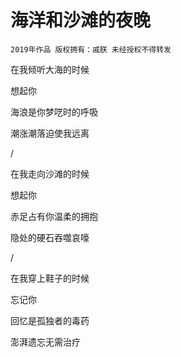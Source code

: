 # 海洋和沙滩的夜晚

    2019年作品 版权拥有：戚朕 未经授权不得转发
    
 
在我倾听大海的时候

想起你

海浪是你梦呓时的呼吸

潮涨潮落迫使我远离

/

在我走向沙滩的时候

想起你

赤足占有你温柔的拥抱

隐处的硬石吞噬哀嚎

/

在我穿上鞋子的时候

忘记你

回忆是孤独者的毒药

澎湃遗忘无需治疗
